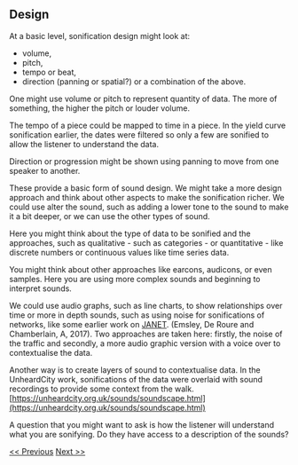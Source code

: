 ## Design 


At a basic level, sonification design might look at:

* volume, 
* pitch, 
* tempo or beat, 
* direction (panning or spatial?)
or a combination of the above. 

One might use volume or pitch to represent quantity of data. The more of something, the higher the pitch or louder volume.

The tempo of a piece could be mapped to time in a piece. In the yield curve sonification earlier, the dates were filtered so only a few are sonified to allow the listener to understand the data. 

Direction or progression might be shown using panning to move from one speaker to another. 

These provide a basic form of sound design. We might take a more design approach and think about other aspects to make the sonification richer. We could use alter the sound, such as adding a lower tone to the sound to make it a bit deeper, or we can use the other types of sound. 

Here you might think about the type of data to be sonified and the approaches, such as qualitative - such as categories - or quantitative - like discrete numbers or continuous values like time series data. 

You might think about other approaches like earcons, audicons, or even samples. Here you are using more complex sounds and beginning to interpret sounds.  

We could use audio graphs, such as line charts, to show relationships over time or more in depth sounds, such as using noise for sonifications of networks, like some earlier work on [JANET](https://iaine.github.io/janet/traffic.html). (Emsley, De Roure and Chamberlain, A, 2017). Two approaches are taken here: firstly, the noise of the traffic and secondly, a more audio graphic version with a voice over to contextualise the data.

Another way is to create layers of sound to contextualise data. In the UnheardCity work, sonifications of the data were overlaid with sound recordings to provide some context from the walk. [https://unheardcity.org.uk/sounds/soundscape.html](https://unheardcity.org.uk/sounds/soundscape.html)

A question that you might want to ask is how the listener will understand what you are sonifying. Do they have access to a description of the sounds? 

[<< Previous](listening)  [Next >>](techniques)